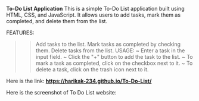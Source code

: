 **To-Do List Application**
This is a simple To-Do List application built using HTML, CSS, and JavaScript. It allows users to add tasks, mark them as completed, and delete them from the list.

FEATURES:
>> Add tasks to the list.
>> Mark tasks as completed by checking them.
>> Delete tasks from the list.
USAGE:
~ Enter a task in the input field.
~ Click the "+" button to add the task to the list.
~ To mark a task as completed, click on the checkbox next to it.
~ To delete a task, click on the trash icon next to it.

Here is the link: **https://harikak-234.github.io/To-Do-List/**

Here is the screenshot of To Do List website:
